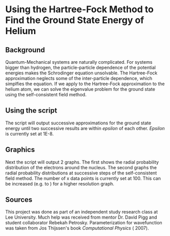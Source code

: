 # Using the Hartree-Fock Method to Find the Ground State Energy of Helium

## Background
Quantum-Mechanical systems are naturally complicated. For systems bigger than hydrogen, the particle-particle dependence of the potential energies makes the Schrodinger equation unsolvable. The Hartree-Fock approximation neglects some of the inter-particle dependence, which simplfies the equation. If we apply to the Hartree-Fock approximation to the helium atom, we can solve the eigenvalue problem for the ground state using the self-consistent field method.

## Using the script
The script will output successive approximations for the ground state energy until two successive results are within *epsilon* of each other. *Epsilon* is currently set at 1E-8. 

## Graphics
Next the script will output 2 graphs. The first shows the radial probability distribution of the electrons around the nucleus. The second graphs the radial probability distributions at successive steps of the self-consistent field method. The number of x data points is currently set at 100. This can be increased (e.g. to  ) for a higher resolution graph.

## Sources
This project was done as part of an independent study research class at Lee University. Much help was received from mentor Dr. David Pigg and student collaborator Rebekah Petrosky. Parameterization for wavefunction was taken from Jos Thijssen's book *Computational Physics* ( 2007).
